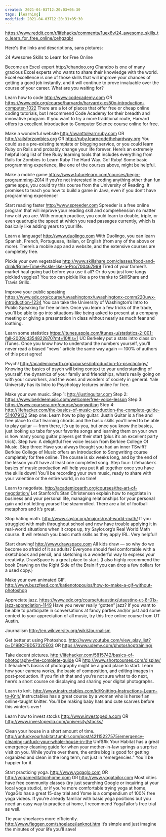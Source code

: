 ```yaml
---
created: 2021-04-03T12:20:03+05:30
tags: [learning]
modified: 2021-04-03T12:20:31+05:30
---
```


https://www.reddit.com/r/lifehacks/comments/1uex6v/24_awesome_skills_to_learn_for_free_online/cehgzqb/

Here's the links and descriptions, sans pictures:

24 Awesome Skills to Learn for Free Online

Become an Excel expert http://chandoo.org Chandoo is one of many gracious Excel experts who wants to share their knowledge with the world. Excel excellence is one of those skills that will improve your chances of getting a good job instantly, and it will continue to prove invaluable over the course of your career. What are you waiting for?

Learn how to code http://www.codecademy.com OR https://www.edx.org/course/harvardx/harvardx-cs50x-introduction-computer-1022 There are a lot of places that offer free or cheap online coding tutorials, but I recommend Code Academy for their breadth and innovative program. If you want to try a more traditional route, Harvard offers its excellent Introduction to Computer Science course online for free.

Make a wonderful website http://iwanttolearnruby.com OR http://railsforzombies.org OR http://ruby.learncodethehardway.org You could use a pre-existing template or blogging service, or you could learn Ruby on Rails and probably change your life forever. Here’s an extremely helpful long list of free Ruby learning tools that includes everything from Rails for Zombies to Learn Ruby The Hard Way. Go! Ruby! Some basic programming experience, like one of the courses above, might be helpful.

Make a mobile game https://www.futurelearn.com/courses/begin-programming-2014 If you’re not interested in coding anything other than fun game apps, you could try this course from the University of Reading. It promises to teach you how to build a game in Java, even if you don’t have programming experience!

Start reading faster http://www.spreeder.com Spreeder is a free online program that will improve your reading skill and comprehension no matter how old you are. With enough practice, you could learn to double, triple, or even quadruple the speed at which you read passages currently, which is basically like adding years to your life.

Learn a language! http://www.duolingo.com With Duolingo, you can learn Spanish, French, Portuguese, Italian, or English (from any of the above or more). There’s a mobile app and a website, and the extensive courses are completely free.

Pickle your own vegetables http://www.skillshare.com/classes/food-and-drink/Brine-Time-Pickle-like-a-Pro/700467999 Tired of your farmer’s market haul going bad before you use it all? Or do you just love tangy pickled veggies? You too can pickle like a pro thanks to SkillShare and Travis Grillo.

Improve your public speaking https://www.edx.org/course/uwashingtonx/uwashingtonx-comm220uwx-introduction-1234 You can take the University of Washington’s Intro to Public Speaking for free online. Once you learn a few tricks of the trade, you’ll be able to go into situations like being asked to present at a company meeting or giving a presentation in class without nearly as much fear and loathing.

Learn some statistics https://itunes.apple.com/itunes-u/statistics-2-001-fall-2009/id354822870?mt=10#ls=1 UC Berkeley put a stats intro class on iTunes. Once you know how to understand the numbers yourself, you’ll never read a biased “news” article the same way again — 100% of authors of this post agree!

Psych! http://academicearth.org/courses/introduction-to-psychology/ Knowing the basics of psych will bring context to your understanding of yourself, the dynamics of your family and friendships, what’s really going on with your coworkers, and the woes and wonders of society in general. Yale University has its Intro to Psychology lectures online for free.

Make your own music. Step 1: http://justinguitar.com Step 2: https://www.berkleemusic.com/welcome/free-voice-lesson Step 3: https://www.coursera.org/course/songwriting Step 4: http://lifehacker.com/the-basics-of-music-production-the-complete-guide-514079132 Step one: Learn how to play guitar: Justin Guitar is a fine and free place to start learning chords and the basic skills you’ll need to be able to play guitar — from there, it’s up to you, but once you know the basics, just looking up tabs for your favorite songs and learning them on your own is how many young guitar players get their start (plus it’s an excellent party trick). Step two: A delightful free voice lesson from Berklee College Of Music. Step three: Have you always thought you had an inner TSwift? Berklee College of Music offers an Introduction to Songwriting course completely for free online. The course is six weeks long, and by the end of the lesson you’ll have at least one completed song. Step four: Lifehacker’s basics of music production will help you put it all together once you have the skills down! You’ll be recording your own music, ready to share with your valentine or the entire world, in no time!

Learn to negotiate. http://academicearth.org/courses/the-art-of-negotiation/ Let Stanford’s Stan Christensen explain how to negotiate in business and your personal life, managing relationships for your personal gain and not letting yourself be steamrolled. There are a lot of football metaphors and it’s great.

Stop hating math. http://www.saylor.org/majors/real-world-math/ If you struggled with math throughout school and now have trouble applying it in real-world situations when it crops up, try Saylor.org’s Real World Math course. It will reteach you basic math skills as they apply IRL. Very helpful!

Start drawing! http://www.drawspace.com All kids draw — so why do we become so afraid of it as adults? Everyone should feel comfortable with a sketchbook and pencil, and sketching is a wonderful way to express your creativity. DrawSpace is a great place to start. (I also highly recommend the book Drawing on the Right Side of the Brain if you can drop a few dollars for a used copy.)

Make your own animated GIF. http://www.buzzfeed.com/katienotopoulos/how-to-make-a-gif-without-photoshop

Appreciate jazz. https://www.edx.org/course/utaustinx/utaustinx-ut-8-01x-jazz-appreciation-1149 Have you never really “gotten” jazz? If you want to be able to participate in conversations at fancy parties and/or just add some context to your appreciation of all music, try this free online course from UT Austin.

Journalism http://en.wikiversity.org/wiki/Journalism

Get better at using Photoshop. http://www.youtube.com/view_play_list?p=D19BCF9D57320E03 OR https://www.udemy.com/photoshoptraining/

Take decent pictures. http://lifehacker.com/5815742/basics-of-photography-the-complete-guide OR http://www.shortcourses.com/display/ Lifehacker’s basics of photography might be a good place to start. Learn how your camera works, the basic of composition, and editing images in post-production. If you finish that and you’re not sure what to do next, here’s a short course on displaying and sharing your digital photographs.

Learn to knit. http://www.instructables.com/id/Knitting-Instructions-Learn-to-Knit/ Instructables has a great course by a woman who is herself an online-taught knitter. You’ll be making baby hats and cute scarves before this winter’s over!

Learn how to invest stocks http://www.investopedia.com OR http://www.investopedia.com/university/stocks/

Clean your house in a short amount of time. http://unfuckyourhabitat.tumblr.com/post/42115227575/emergency-cleaning-unfuck-your-whole-house-in-the Unf$#k Your Habitat has a great emergency cleaning guide for when your mother-in-law springs a surprise visit on you. While you’re over there, the entire blog is good for getting organized and clean in the long term, not just in “emergencies.” You’ll be happier for it.

Start practicing yoga. http://www.yogaglo.com OR http://yogameditationhome.com OR http://www.yogatailor.com Most cities have free community classes (try just searching Google or inquiring at your local yoga studio), or if you’re more comfortable trying yoga at home, YogaGlo has a great 15-day trial and Yome is a compendium of 100% free yoga videos. If you’re already familiar with basic yoga positions but you need an easy way to practice at home, I recommend YogaTailor’s free trial as well.

Tie your shoelaces more efficiently. http://www.fieggen.com/shoelace/ianknot.htm It’s simple and just imagine the minutes of your life you’ll save!